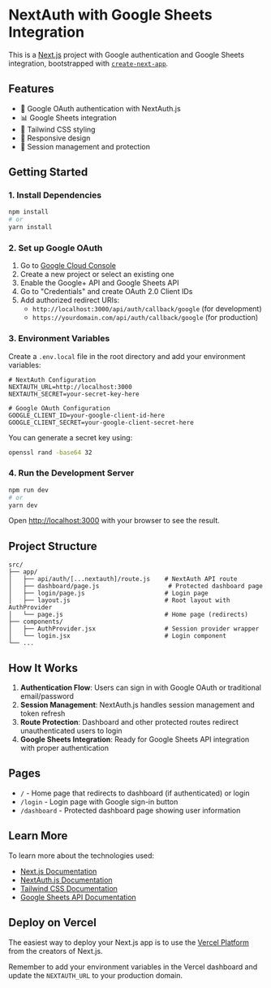 # NextAuth with Google Sheets Integration

This is a [Next.js](https://nextjs.org) project with Google authentication and Google Sheets integration, bootstrapped with [`create-next-app`](https://github.com/vercel/next.js/tree/canary/packages/create-next-app).

## Features

- 🔐 Google OAuth authentication with NextAuth.js
- 📊 Google Sheets integration
- 🎨 Tailwind CSS styling
- 📱 Responsive design
- 🔄 Session management and protection

## Getting Started

### 1. Install Dependencies

```bash
npm install
# or
yarn install
```

### 2. Set up Google OAuth

1. Go to [Google Cloud Console](https://console.cloud.google.com/)
2. Create a new project or select an existing one
3. Enable the Google+ API and Google Sheets API
4. Go to "Credentials" and create OAuth 2.0 Client IDs
5. Add authorized redirect URIs:
   - `http://localhost:3000/api/auth/callback/google` (for development)
   - `https://yourdomain.com/api/auth/callback/google` (for production)

### 3. Environment Variables

Create a `.env.local` file in the root directory and add your environment variables:

```env
# NextAuth Configuration
NEXTAUTH_URL=http://localhost:3000
NEXTAUTH_SECRET=your-secret-key-here

# Google OAuth Configuration
GOOGLE_CLIENT_ID=your-google-client-id-here
GOOGLE_CLIENT_SECRET=your-google-client-secret-here
```

You can generate a secret key using:
```bash
openssl rand -base64 32
```

### 4. Run the Development Server

```bash
npm run dev
# or
yarn dev
```

Open [http://localhost:3000](http://localhost:3000) with your browser to see the result.

## Project Structure

```
src/
├── app/
│   ├── api/auth/[...nextauth]/route.js    # NextAuth API route
│   ├── dashboard/page.js                   # Protected dashboard page
│   ├── login/page.js                      # Login page
│   ├── layout.js                          # Root layout with AuthProvider
│   └── page.js                            # Home page (redirects)
├── components/
│   ├── AuthProvider.jsx                   # Session provider wrapper
│   └── login.jsx                          # Login component
└── ...
```

## How It Works

1. **Authentication Flow**: Users can sign in with Google OAuth or traditional email/password
2. **Session Management**: NextAuth.js handles session management and token refresh
3. **Route Protection**: Dashboard and other protected routes redirect unauthenticated users to login
4. **Google Sheets Integration**: Ready for Google Sheets API integration with proper authentication

## Pages

- `/` - Home page that redirects to dashboard (if authenticated) or login
- `/login` - Login page with Google sign-in button
- `/dashboard` - Protected dashboard page showing user information

## Learn More

To learn more about the technologies used:

- [Next.js Documentation](https://nextjs.org/docs)
- [NextAuth.js Documentation](https://next-auth.js.org/)
- [Tailwind CSS Documentation](https://tailwindcss.com/docs)
- [Google Sheets API Documentation](https://developers.google.com/sheets/api)

## Deploy on Vercel

The easiest way to deploy your Next.js app is to use the [Vercel Platform](https://vercel.com/new?utm_medium=default-template&filter=next.js&utm_source=create-next-app&utm_campaign=create-next-app-readme) from the creators of Next.js.

Remember to add your environment variables in the Vercel dashboard and update the `NEXTAUTH_URL` to your production domain.
